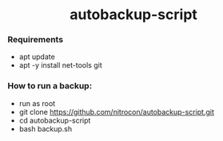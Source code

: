 <h1 align="center"> autobackup-script </h1>

<h3 align="left"> Requirements </h3>

* apt update
* apt -y install net-tools git

<h3 align="left"> How to run a backup: </h3>

* run as root
* git clone https://github.com/nitrocon/autobackup-script.git
* cd autobackup-script
* bash backup.sh

